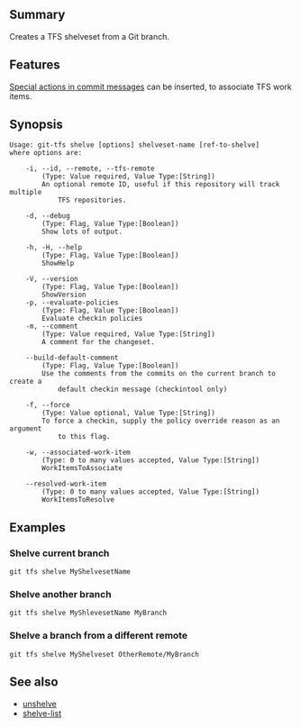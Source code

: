 ## Summary
Creates a TFS shelveset from a Git branch.

## Features
[Special actions in commit messages](../special-actions-in-commit-messages.md) can be inserted, to associate TFS work items.

## Synopsis

    Usage: git-tfs shelve [options] shelveset-name [ref-to-shelve]
    where options are:

        -i, --id, --remote, --tfs-remote
            (Type: Value required, Value Type:[String])
            An optional remote ID, useful if this repository will track multiple
                TFS repositories.

        -d, --debug
            (Type: Flag, Value Type:[Boolean])
            Show lots of output.

        -h, -H, --help
            (Type: Flag, Value Type:[Boolean])
            ShowHelp

        -V, --version
            (Type: Flag, Value Type:[Boolean])
            ShowVersion
        -p, --evaluate-policies
            (Type: Flag, Value Type:[Boolean])
            Evaluate checkin policies
        -m, --comment
            (Type: Value required, Value Type:[String])
            A comment for the changeset.

        --build-default-comment
            (Type: Flag, Value Type:[Boolean])
            Use the comments from the commits on the current branch to create a
                default checkin message (checkintool only)

        -f, --force
            (Type: Value optional, Value Type:[String])
            To force a checkin, supply the policy override reason as an argument
                to this flag.

        -w, --associated-work-item
            (Type: 0 to many values accepted, Value Type:[String])
            WorkItemsToAssociate

        --resolved-work-item
            (Type: 0 to many values accepted, Value Type:[String])
            WorkItemsToResolve

## Examples

### Shelve current branch

`git tfs shelve MyShelvesetName`

### Shelve another branch

`git tfs shelve MyShlevesetName MyBranch`

### Shelve a branch from a different remote

`git tfs shelve MyShelveset OtherRemote/MyBranch`

## See also

* [unshelve](unshelve.md)
* [shelve-list](shelve-list.md)
